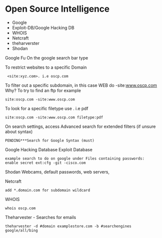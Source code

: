 # Open Source Intelligence

* Google 
* Exploit-DB/Google Hacking DB 
* WHOIS 
* Netcraft 
* theharverster 
* Shodan

Google Fu On the google search bar type

To restrict websites to a specific Domain

```text
 <site:xyz.com>. i.e oscp.com
```

To filter out a specific subdomain, in this case WEB do -site:www.oscp.com Why? To try to find an ftp for example

```text
site:oscp.com -site:www.oscp.com
```

To look for a specific filetype use . i.e pdf

```text
site:oscp.com -site:www.oscp.com filetype:pdf 
```

On search settings, access Advanced search for extended filters \(if unsure about syntax\)

```text
PENDING***Search for Google Syntax (must)
```

Google Hacking Database Exploit Database

```text
example search to do on google under Files containing passwords: enable secret ext:cfg -git -cisco.com 
```

Shodan Webcams, default passwords, web servers,

Netcraft

```text
add *.domain.com for subdomain wildcard
```

WHOIS

```text
whois oscp.com
```

Theharvester - Searches for emails

```text
theharvester -d #domain examplestore.com -b #searchengines google/all/bing
```

